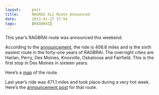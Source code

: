 ```yaml
---
layout:     post
title:      RAGRAI XLI Route Announced
date:       2013-01-27 17:54
tags:       [RAGBRAI]
---
```


This year’s RAGBRAI route was announced this weekend.

According to the
[announcement](http://ragbrai.com/2013/01/26/ragbrai-2013-short-south-through-des-moines/),
the ride is 406.6 miles and is the sixth easiest route in the
forty-one years of RAGBRAI. The overnight cities are Harlan, Perry,
Des Moines, Knoxville, Oskaloosa and Fairfield. This is the first stop
in Des Moines in sixteen years.

Here’s a [map](http://ragbrai.com/routemaps/2013-interactive-maps/) of
the route.

Last year’s ride was 471.1 miles and took place during a very hot
week. Here’s the [announcement
post](http://ragbrai.com/2012/01/28/live-video-ragbrai-xl-route-announcement-party/)
for that route.
